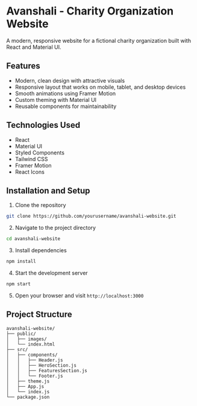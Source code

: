 # Avanshali - Charity Organization Website

A modern, responsive website for a fictional charity organization built with React and Material UI.

## Features

- Modern, clean design with attractive visuals
- Responsive layout that works on mobile, tablet, and desktop devices
- Smooth animations using Framer Motion
- Custom theming with Material UI
- Reusable components for maintainability

## Technologies Used

- React
- Material UI
- Styled Components
- Tailwind CSS
- Framer Motion
- React Icons

## Installation and Setup

1. Clone the repository
```bash
git clone https://github.com/yourusername/avanshali-website.git
```

2. Navigate to the project directory
```bash
cd avanshali-website
```

3. Install dependencies
```bash
npm install
```

4. Start the development server
```bash
npm start
```

5. Open your browser and visit `http://localhost:3000`

## Project Structure

```
avanshali-website/
├── public/
│   ├── images/
│   └── index.html
├── src/
│   ├── components/
│   │   ├── Header.js
│   │   ├── HeroSection.js
│   │   ├── FeaturesSection.js
│   │   └── Footer.js
│   ├── theme.js
│   ├── App.js
│   └── index.js
└── package.json
```

